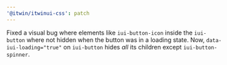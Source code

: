 ```yaml
---
'@itwin/itwinui-css': patch
---
```


Fixed a visual bug where elements like `iui-button-icon` inside the `iui-button` where not hidden when the button was in a loading state. Now, `data-iui-loading="true"` on `iui-button` hides *all* its children except `iui-button-spinner`.
